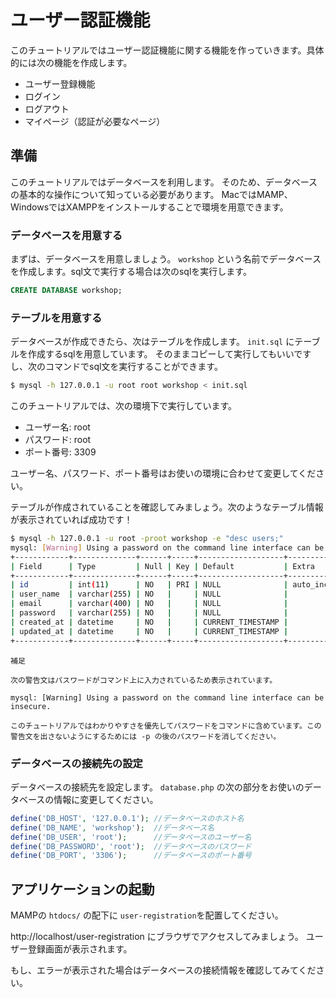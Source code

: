 # ユーザー認証機能

このチュートリアルではユーザー認証機能に関する機能を作っていきます。具体的には次の機能を作成します。

* ユーザー登録機能
* ログイン
* ログアウト
* マイページ（認証が必要なページ）

## 準備

このチュートリアルではデータベースを利用します。
そのため、データベースの基本的な操作について知っている必要があります。
MacではMAMP、WindowsではXAMPPをインストールすることで環境を用意できます。

### データベースを用意する

まずは、データベースを用意しましょう。
`workshop` という名前でデータベースを作成します。sql文で実行する場合は次のsqlを実行します。

```sql
CREATE DATABASE workshop;
```

### テーブルを用意する

データベースが作成できたら、次はテーブルを作成します。
`init.sql` にテーブルを作成するsqlを用意しています。
そのままコピーして実行してもいいですし、次のコマンドでsql文を実行することができます。

```bash
$ mysql -h 127.0.0.1 -u root root workshop < init.sql
```

このチュートリアルでは、次の環境下で実行しています。

* ユーザー名: root
* パスワード: root
* ポート番号: 3309

ユーザー名、パスワード、ポート番号はお使いの環境に合わせて変更してください。


テーブルが作成されていることを確認してみましょう。次のようなテーブル情報が表示されていれば成功です！

```bash
$ mysql -h 127.0.0.1 -u root -proot workshop -e "desc users;"
mysql: [Warning] Using a password on the command line interface can be insecure.
+------------+--------------+------+-----+-------------------+----------------+
| Field      | Type         | Null | Key | Default           | Extra          |
+------------+--------------+------+-----+-------------------+----------------+
| id         | int(11)      | NO   | PRI | NULL              | auto_increment |
| user_name  | varchar(255) | NO   |     | NULL              |                |
| email      | varchar(400) | NO   |     | NULL              |                |
| password   | varchar(255) | NO   |     | NULL              |                |
| created_at | datetime     | NO   |     | CURRENT_TIMESTAMP |                |
| updated_at | datetime     | NO   |     | CURRENT_TIMESTAMP |                |
+------------+--------------+------+-----+-------------------+----------------+
```

```text
補足

次の警告文はパスワードがコマンド上に入力されているため表示されています。

mysql: [Warning] Using a password on the command line interface can be insecure.

このチュートリアルではわかりやすさを優先してパスワードをコマンドに含めています。この警告文を出さないようにするためには -p の後のパスワードを消してください。
```

### データベースの接続先の設定

データベースの接続先を設定します。
`database.php` の次の部分をお使いのデータベースの情報に変更してください。

```php
define('DB_HOST', '127.0.0.1'); //データベースのホスト名
define('DB_NAME', 'workshop');  //データベース名
define('DB_USER', 'root');      //データベースのユーザー名
define('DB_PASSWORD', 'root');  //データベースのパスワード
define('DB_PORT', '3306');      //データベースのポート番号
```

## アプリケーションの起動

MAMPの `htdocs/` の配下に `user-registration`を配置してください。

http://localhost/user-registration にブラウザでアクセスしてみましょう。
ユーザー登録画面が表示されます。

もし、エラーが表示された場合はデータベースの接続情報を確認してみてください。
